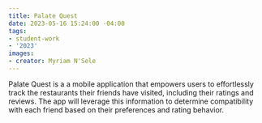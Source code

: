 ```yaml
---
title: Palate Quest
date: 2023-05-16 15:24:00 -04:00
tags:
- student-work
- '2023'
images:
- creator: Myriam N'Sele
---
```


Palate Quest is a a mobile application that empowers users to effortlessly track the restaurants their friends have visited, including their ratings and reviews. The app will leverage this information to determine compatibility with each friend based on their preferences and rating behavior. 